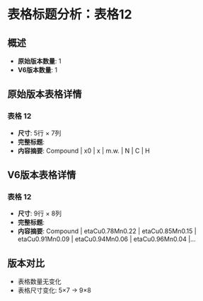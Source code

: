 # 表格标题分析：表格12

## 概述
- **原始版本数量**: 1
- **V6版本数量**: 1

## 原始版本表格详情

### 表格 12
- **尺寸**: 5行 × 7列
- **完整标题**: 
- **内容摘要**: Compound | x0 | x | m.w. | N | C | H

## V6版本表格详情

### 表格 12
- **尺寸**: 9行 × 8列
- **完整标题**: 
- **内容摘要**: Compound | etaCu0.78Mn0.22 | etaCu0.85Mn0.15 | etaCu0.91Mn0.09 | etaCu0.94Mn0.06 | etaCu0.96Mn0.04 |...

## 版本对比

- 表格数量无变化
- 表格尺寸变化: 5×7 → 9×8